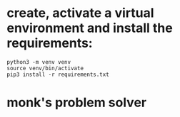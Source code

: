 # create, activate a virtual environment and install the requirements:

```
python3 -m venv venv
source venv/bin/activate
pip3 install -r requirements.txt
```

# monk's problem solver 
```
```